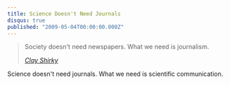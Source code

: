 ```yaml
---
title: Science Doesn't Need Journals
disqus: true
published: "2009-05-04T00:00:00.000Z"
---
```


> Society doesn't need newspapers. What we need is journalism.
>
> <cite>[Clay Shirky](http://www.shirky.com/weblog/2009/03/newspapers-and-thinking-the-unthinkable/)</cite>

Science doesn't need journals. What we need is scientific communication.